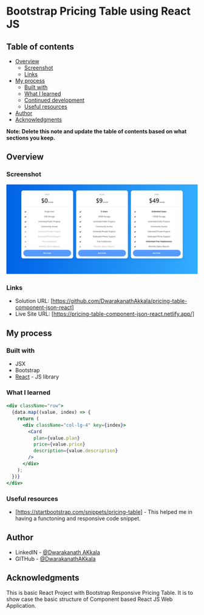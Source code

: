# Bootstrap Pricing Table using React JS

## Table of contents

- [Overview](#overview)
  - [Screenshot](#screenshot)
  - [Links](#links)
- [My process](#my-process)
  - [Built with](#built-with)
  - [What I learned](#what-i-learned)
  - [Continued development](#continued-development)
  - [Useful resources](#useful-resources)
- [Author](#author)
- [Acknowledgments](#acknowledgments)

**Note: Delete this note and update the table of contents based on what sections you keep.**

## Overview

### Screenshot

![](./src/assets/screenshots/screenshot.png)

### Links

- Solution URL: [https://github.com/DwarakanathAkkala/pricing-table-component-json-react]
- Live Site URL: [https://pricing-table-component-json-react.netlify.app/]

## My process

### Built with

- JSX
- Bootstrap
- [React](https://reactjs.org/) - JS library

### What I learned

```jsx
<div className="row">
  {data.map((value, index) => {
    return (
      <div className="col-lg-4" key={index}>
        <Card
          plan={value.plan}
          price={value.price}
          description={value.description}
        />
      </div>
    );
  })}
</div>
```

### Useful resources

- [https://startbootstrap.com/snippets/pricing-table] - This helped me in having a functoning and responsive code snippet.

## Author

- LinkedIN - [@Dwarakanath AKkala](https://www.linkedin.com/in/dwarakanath-akkala-77a849136/)
- GITHub - [@DwarakanathAKkala](https://github.com/DwarakanathAkkala)

## Acknowledgments

This is basic React Project with Bootstrap Responsive Pricing Table. It is to show case the basic structure of Component based React JS Web Application.
